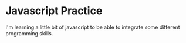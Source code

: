 # Javascript Practice

I'm learning a little bit of javascript to be able to integrate some different programming skills.
